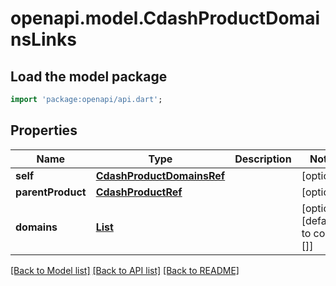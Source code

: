 # openapi.model.CdashProductDomainsLinks

## Load the model package
```dart
import 'package:openapi/api.dart';
```

## Properties
Name | Type | Description | Notes
------------ | ------------- | ------------- | -------------
**self** | [**CdashProductDomainsRef**](CdashProductDomainsRef.md) |  | [optional] 
**parentProduct** | [**CdashProductRef**](CdashProductRef.md) |  | [optional] 
**domains** | [**List<CdashDomainRefElement>**](CdashDomainRefElement.md) |  | [optional] [default to const []]

[[Back to Model list]](../README.md#documentation-for-models) [[Back to API list]](../README.md#documentation-for-api-endpoints) [[Back to README]](../README.md)


